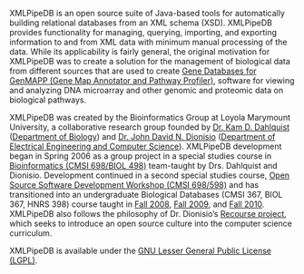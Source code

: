 XMLPipeDB is an open source suite of Java-based tools for automatically building relational databases from an XML schema (XSD). XMLPipeDB provides functionality for managing, querying, importing, and exporting information to and from XML data with minimum manual processing of the data. While its applicability is fairly general, the original motivation for XMLPipeDB was to create a solution for the management of biological data from different sources that are used to create [Gene Databases for GenMAPP (Gene Map Annotator and Pathway Profiler)](http://www.genmapp.org/), software for viewing and analyzing DNA microarray and other genomic and proteomic data on biological pathways.

XMLPipeDB was created by the Bioinformatics Group at Loyola Marymount University, a collaborative research group founded by [Dr. Kam D. Dahlquist](http://myweb.lmu.edu/kdahlqui/) ([Department of Biology](http://cse.lmu.edu/department/biology/)) and [Dr. John David N. Dionisio](http://myweb.lmu.edu/dondi/) ([Department of Electrical Engineering and Computer Science](http://cse.lmu.edu/department/electricalengineeringandcomputerscience/)). XMLPipeDB development began in Spring 2006 as a group project in a special studies course in [Bioinformatics (CMSI 698/BIOL 498)](http://myweb.lmu.edu/dondi/spring2006/cmsi698/) team-taught by Drs. Dahlquist and Dionisio. Development continued in a second special studies course, [Open Source Software Development Workshop (CMSI 698/598)](http://myweb.lmu.edu/dondi/summer2006-1/cmsi698/) and has transitioned into an undergraduate Biological Databases (CMSI 367, BIOL 367, HNRS 398) course taught in [Fall 2008](http://myweb.lmu.edu/dondi/fall2008/cmsi398/), [Fall 2009](http://myweb.lmu.edu/dondi/fall2009/cmsi398/), and [Fall 2010](http://myweb.lmu.edu/dondi/fall2010/cmsi367/). XMLPipeDB also follows the philosophy of Dr. Dionisio’s [Recourse project](http://dl.acm.org/citation.cfm?id=1272848.1272888), which seeks to introduce an open source culture into the computer science curriculum.

XMLPipeDB is available under the [GNU Lesser General Public License (LGPL)](http://www.gnu.org/licenses/lgpl.html).

